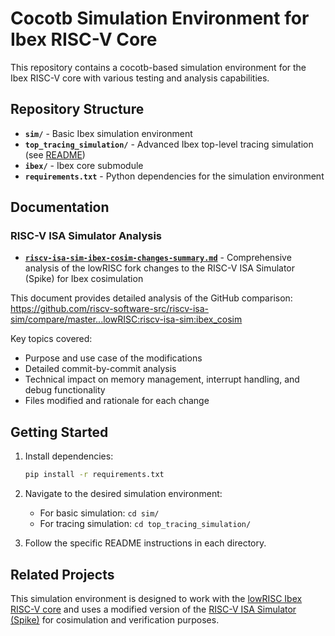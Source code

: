# Cocotb Simulation Environment for Ibex RISC-V Core

This repository contains a cocotb-based simulation environment for the Ibex RISC-V core with various testing and analysis capabilities.

## Repository Structure

- **`sim/`** - Basic Ibex simulation environment
- **`top_tracing_simulation/`** - Advanced Ibex top-level tracing simulation (see [README](top_tracing_simulation/README.md))
- **`ibex/`** - Ibex core submodule
- **`requirements.txt`** - Python dependencies for the simulation environment

## Documentation

### RISC-V ISA Simulator Analysis

- **[`riscv-isa-sim-ibex-cosim-changes-summary.md`](riscv-isa-sim-ibex-cosim-changes-summary.md)** - Comprehensive analysis of the lowRISC fork changes to the RISC-V ISA Simulator (Spike) for Ibex cosimulation

This document provides detailed analysis of the GitHub comparison: https://github.com/riscv-software-src/riscv-isa-sim/compare/master...lowRISC:riscv-isa-sim:ibex_cosim

Key topics covered:
- Purpose and use case of the modifications
- Detailed commit-by-commit analysis
- Technical impact on memory management, interrupt handling, and debug functionality
- Files modified and rationale for each change

## Getting Started

1. Install dependencies:
   ```bash
   pip install -r requirements.txt
   ```

2. Navigate to the desired simulation environment:
   - For basic simulation: `cd sim/`
   - For tracing simulation: `cd top_tracing_simulation/`

3. Follow the specific README instructions in each directory.

## Related Projects

This simulation environment is designed to work with the [lowRISC Ibex RISC-V core](https://github.com/lowRISC/ibex) and uses a modified version of the [RISC-V ISA Simulator (Spike)](https://github.com/lowRISC/riscv-isa-sim) for cosimulation and verification purposes.